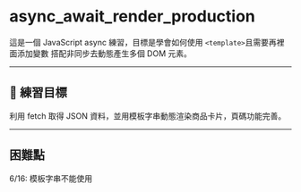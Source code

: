 # async_await_render_production

這是一個 JavaScript async 練習，目標是學會如何使用 `<template>`且需要再裡面添加變數 搭配非同步去動態產生多個 DOM 元素。

---

## 🎯 練習目標

利用 fetch 取得 JSON 資料，並用模板字串動態渲染商品卡片，頁碼功能完善。


---
## 困難點
6/16:
模板字串不能使用<template>直接完成，需要再裡面添加變數，所以需要寫成
function x({name,img,price.desc}){
    return `
        <div>
            <span>${name}</span>
            <span>${img}</span>
            <span>${price}</span>
            <span>${desc}</span>
        </div>
    `;
}
6/17:
今天同時練習頁碼的自動渲染和事件綁定


---
## 🔧 使用技術

- **HTML5**  
  利用 `<div>`、Bootstrap 的排版類別（如 `.row`, `.col-lg-3`）與結構化語意標籤建立商品卡片的框架。

- **CSS / Bootstrap 5**  
  使用 Bootstrap 預設的響應式格線系統與樣式類別，快速完成跨裝置排版與按鈕、文字樣式。

- **JavaScript (ES6+)**  
  - **模板字串（Template literals）**：用來組成動態的 HTML 字串。  
  - **物件解構賦值**：`function getProductTemplate({productimg, productname, productdesc, productprice})`  
  - **非同步函式與 `async/await`**：取得遠端 JSON 資料。  
  - **`fetch` API**：呼叫本地端或遠端 API，取得 JSON 商品資料。  
  - **錯誤處理 (`try/catch`)**：捕捉並提示網路或伺服器錯誤。  
  - **DOM 操作**：用 `innerHTML` 將組合好的 HTML 字串插入頁面。  
  - **頁碼按鈕的事件綁定**:先算出商品頁碼總數，在渲染頁碼按鈕數量，在綁定每個頁碼的對應渲染商品，實現動態頁碼生成和事件綁定對應的商品渲染。
- **JSON**  
  使用結構化的商品資料格式（`product.json`）進行資料交換與渲染。

---



---
##  反思
6/16:
滿喜歡ES6的template建議寫法，對dom抓到的是字串還是html，常常容易搞錯，尤其是在程式碼變複雜的時候，我就發生過console.log()有抓到template，但因為是字串而不是html而直接appendChild導致抱錯，未來會多加小心。
6/17:
之後再將next和previous綁定事件，讓其中一個按鈕為基準點，只顯示對應的前後按鈕，不過當切換到第一頁和最後一頁時會是一大難題，而且點擊任一頁碼時也只能顯示其前後一頁，也會是一大難題。

---


